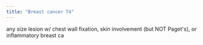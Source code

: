 ```yaml
---
title: "Breast cancer T4"
---
```

any size lesion w/ chest wall fixation, skin involvement (but NOT Paget's), or inflammatory breast ca

